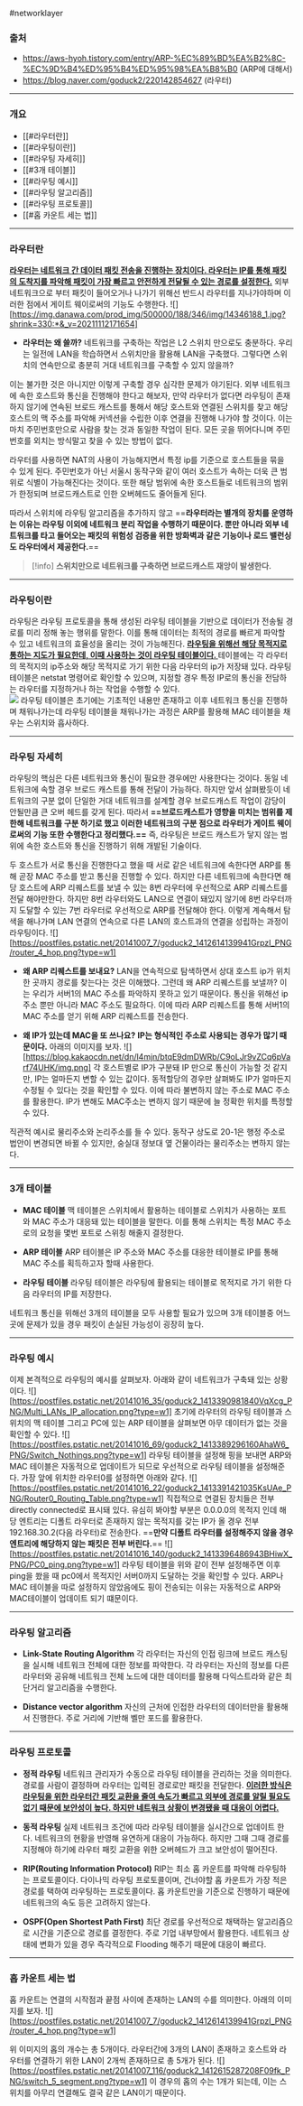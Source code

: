#networklayer
### 출처
* https://aws-hyoh.tistory.com/entry/ARP-%EC%89%BD%EA%B2%8C-%EC%9D%B4%ED%95%B4%ED%95%98%EA%B8%B0 (ARP에 대해서)
* https://blog.naver.com/goduck2/220142854627 (라우터)
___
### 개요
* [[#라우터란]]
* [[#라우팅이란]]
* [[#라우팅 자세히]]
* [[#3개 테이블]]
* [[#라우팅 예시]]
* [[#라우팅 알고리즘]]
* [[#라우팅 프로토콜]]
* [[#홉 카운트 세는 법]]
___
### 라우터란
<b><u>라우터는 네트워크 간 데이터 패킷 전송을 진행하는 장치이다. 라우터는 IP를 통해 패킷의 도착지를 파악해 패킷이 가장 빠르고 안전하게 전달될 수 있는 경로를 설정한다.</u></b> 외부 네트워크으로 부터 패킷이 들어오거나 나가기 위해선 반드시 라우터를 지나가야하며 이러한 점에서 게이트 웨이로써의 기능도 수행한다.
![][https://img.danawa.com/prod_img/500000/188/346/img/14346188_1.jpg?shrink=330:*&_v=20211112171654]

* **라우터는 왜 쓸까?**
네트워크를 구축하는 작업은 L2 스위치 만으로도 충분하다. 우리는 일전에 LAN을 학습하면서 스위치만을 활용해 LAN을 구축했다. 그렇다면 스위치의 연속만으로 충분히 거대 네트워크를 구축할 수 있지 않을까?  

이는 불가한 것은 아니지만 이렇게 구축할 경우 심각한 문제가 야기된다. 외부 네트워크에 속한 호스트와 통신을 진행해야 한다고 해보자, 만약 라우터가 없다면 라우팅이 존재하지 않기에 연속된 브로드 캐스트를 통해서 해당 호스트와 연결된 스위치를 찾고 해당 호스트의 맥 주소를 파악해 커넥션을 수립한 이후 연결을 진행해 나가야 할 것이다. 이는 마치 주민번호만으로 사람을 찾는 것과 동일한 작업이 된다. 모든 곳을 뛰어다니며 주민번호를 외치는 방식말고 찾을 수 있는 방법이 없다. 

라우터를 사용하면 NAT의 사용이 가능해지면서 특정 ip를 기준으로 호스트들을 묶을 수 있게 된다. 주민번호가 아닌 서울시 동작구와 같이 여러 호스트가 속하는 더욱 큰 범위로 식별이 가능해진다는 것이다. 또한 해당 범위에 속한 호스트들로 네트워크의 범위가 한정되며 브로드캐스트로 인한 오버헤드도 줄어들게 된다.

따라서 스위치에 라우팅 알고리즘을 추가하지 않고 ==**라우터라는 별개의 장치를 운영하는 이유는 라우팅 이외에 네트워크 분리 작업을 수행하기 때문이다. 뿐만 아니라 외부 네트워크를 타고 들어오는 패킷의 위험성 검증을 위한 방화벽과 같은 기능이나 로드 밸런싱도 라우터에서 제공한다.**==

> [!info]
> **스위치만으로 네트워크를 구축하면 브로드캐스트 재앙이 발생한다.**

___
### 라우팅이란
라우팅은 라우팅 프로토콜을 통해 생성된 라우팅 테이블을 기반으로 데이터가 전송될 경로를 미리 정해 놓는 행위를 말한다. 이를 통해 데이터는 최적의 경로를 빠르게 파악할 수 있고 네트워크의 효율성을 올리는 것이 가능해진다.
<b><u>라우팅을 위해선 해당 목적지로 통하는 지도가 필요한데, 이때 사용하는 것이 라우팅 테이블이다. </u></b>테이블에는 각 라우터의  목적지의 ip주소와 해당 목적지로 가기 위한 다음 라우터의 ip가 저장돼 있다. 라우팅 테이블은 netstat  명령어로 확인할 수 있으며, 지정할 경우 특정 IP로의 통신을 전담하는 라우터를 지정하거나 하는 작업을 수행할 수 있다.  
![](https://sunnnyimg.s3.ap-northeast-2.amazonaws.com/%EB%9D%BC%EC%9A%B0%ED%84%B0%20%EA%B9%8A%EA%B2%8C%20%ED%95%A5%EA%B8%B0%20/%20%EC%8A%A4%ED%81%AC%EB%A6%B0%EC%83%B7%202023-11-10%20%EC%98%A4%ED%9B%84%202.03.41.png)
라우팅 테이블은 초기에는 기초적인 내용만 존재하고 이후 네트워크 통신을 진행하며 채워나가는데 라우팅 테이블을 채워나가는 과정은 ARP를 활용해 MAC 테이블을 채우는 스위치와 흡사하다. 
___
### 라우팅 자세히
라우팅의 핵심은 다른 네트워크와 통신이 필요한 경우에만 사용한다는 것이다. 동일 네트워크에 속할 경우 브로드 캐스트를 통해 전달이 가능하다. 하지만 앞서 살펴봤듯이 네트워크의 구분 없이 단일한 거대 네트워크를 설계할 경우 브로드캐스트 작업이 감당이 안될만큼 큰 오버 헤드를 갖게 된다. 따라서 **==브로드캐스트가 영향을 미치는 범위를 제한해 네트워크를 구분 하기로 했고 이러한 네트워크의 구분 점으로 라우터가 게이트 웨이로써의 기능 또한 수행한다고 정리했다.==** 즉, 라우팅은 브로드 캐스트가 닿지 않는 범위에 속한 호스트와 통신을 진행하기 위해 개발된 기술이다.

두 호스트가 서로 통신을 진행한다고 했을 때 서로 같은 네트워크에 속한다면 ARP를 통해 곧장 MAC 주소를 받고 통신을 진행할 수 있다. 하지만 다른 네트워크에 속한다면 해당 호스트에 ARP 리퀘스트를 보낼 수 있는 8번 라우터에 우선적으로 ARP 리퀘스트를 전달 해야만한다. 하지만 8번 라우터와도 LAN으로 연결이 돼있지 않기에 8번 라우터까지 도달할 수 있는 7번 라우터로 우선적으로 ARP를 전달해야 한다. 이렇게 계속해서 탐색을 해나가며 LAN 연결의 연속으로 다른 LAN의 호스트과의 연결을 성립하는 과정이 라우팅이다.
![][https://postfiles.pstatic.net/20141007_7/goduck2_1412614139941GrpzI_PNG/router_4_hop.png?type=w1]

* **왜 ARP 리퀘스트를 보내요?**
LAN을 연속적으로 탐색하면서 상대 호스트 ip가 위치한 곳까지 경로를 찾는다는 것은 이해했다. 그런데 왜 ARP 리퀘스트를 보낼까?  이는 우리가 서버1의 MAC 주소를 파악하지 못하고 있기 때문이다. 통신을 위해선 ip주소 뿐만 아니라 MAC 주소도 필요하다. 이에 따라 ARP 리퀘스트를 통해 서버1의 MAC 주소를 얻기 위해 ARP 리퀘스트를 전송한다.

* **왜 IP가 있는데 MAC을 또 쓰나요?**
**IP는 형식적인 주소로 사용되는 경우가 많기 때문이다.** 아래의 이미지를 보자.
![][https://blog.kakaocdn.net/dn/l4mjn/btqE9dmDWRb/C9oLJr9vZCq6pVarf74UHK/img.png]
각 호스트별로 IP가 구분돼 IP 만으로 통신이 가능할 것 같지만, IP는 얼마든지 변할 수 있는 값이다. 동적할당의 경우만 살펴봐도 IP가 얼마든지 수정될 수 있다는 것을 확인할 수 있다. 이에 따라 불변하지 않는 주소로 MAC 주소를 활용한다. IP가 변해도 MAC주소는 변하지 않기 때문에 늘 정확한 위치를 특정할 수 있다. 

직관적 예시로 물리주소와 논리주소를 들 수 있다. 동작구 상도로 20-1은 행정 주소로 법안이 변경되면 바뀔 수 있지만, 숭실대 정보대 옆 건물이라는 물리주소는 변하지 않는다.

___
### 3개 테이블
* **MAC 테이블**
	맥 테이블은 스위치에서 활용하는 테이블로 스위치가 사용하는 포트와 MAC 주소가 대응돼 있는 테이블을 말한다. 이를 통해 스위치는 특정 MAC 주소로의 요청을 몇번 포트로 스위칭 해줄지 결정한다.

* **ARP 테이블**
	ARP 테이블은 IP 주소와  MAC 주소를 대응한 테이블로 IP를 통해 MAC 주소를 획득하고자 할때 사용한다.

* **라우팅 테이블**
	라우팅 테이블은 라우팅에 활용되는 테이블로 목적지로 가기 위한 다음 라우터의 IP를 저장한다.

네트워크 통신을 위해선 3개의 테이블을 모두 사용할 필요가 있으며 3개 테이블중 어느곳에 문제가 있을 경우 패킷이 손실된 가능성이 굉장히 높다.
___
### 라우팅 예시
이제 본격적으로 라우팅의 예시를 살펴보자. 아래와 같이 네트워크가 구축돼 있는 상황이다.
![][https://postfiles.pstatic.net/20141016_35/goduck2_1413390981840VqXcg_PNG/Multi_LANs_IP_allocation.png?type=w1]
초기에 라우터의 라우팅 테이블과 스위치의 맥 테이블 그리고 PC에 있는 ARP 테이블을 살펴보면 아무 데이터가 없는 것을 확인할 수 있다.
![][https://postfiles.pstatic.net/20141016_69/goduck2_1413389296160AhaW6_PNG/Switch_Nothings.png?type=w1]
라우팅 테이블을 설정해 핑을 보내면 ARP와 MAC 테이블은 자동적으로 업데이트가 되므로 우선적으로 라우팅 테이블을 설정해준다. 가장 앞에 위치한 라우터0를 설정하면 아래와 같다.
![][https://postfiles.pstatic.net/20141016_22/goduck2_1413391421035KsUAe_PNG/Router0_Routing_Table.png?type=w1]
직접적으로 연결된 장치들은 전부 directly connected로 표시돼 있다. 유심히 봐야할 부분은 0.0.0.0의 목적지 인데 해당 엔트리는 디폴트 라우터로 존재하지 않는 목적지를 갖는 IP가 올 경우 전부 192.168.30.2(다음 라우터)로 전송한다. ==**만약 디폴트 라우터를 설정해주지 않을 경우 엔트리에 해당하지 않는 패킷은 전부 버린다.**==
![][https://postfiles.pstatic.net/20141016_140/goduck2_1413396486943BHiwX_PNG/PC0_ping.png?type=w1]
라우팅 테이블을 위와 같이 전부 설정해주면 이후 ping을 쐈을 때 pc0에서 목적지인 서버0까지 도달하는 것을 확인할 수 있다. ARP나 MAC 테이블을 따로 설정하지 않았음에도 핑이 전송되는 이유는 자동적으로 ARP와 MAC테이블이 업데이트 되기 떄문이다.
___
### 라우팅 알고리즘
* **Link-State Routing Algorithm**
	각 라우터는 자신의 인접 링크에 브로드 캐스팅을 실시해 네트워크 전체에 대한 정보를 파악한다. 각 라우터는 자신의 정보를 다른 라우터와 공유해 네트워크 전체 노드에 대한 데이터를 활용해 다익스트라와 같은 최단거리 알고리즘을 수행한다.

* **Distance vector algorithm**
	자신의 근처에 인접한 라우터의 데이터만을 활용해서 진행한다. 주로 거리에 기반해 벨만 포드를 활용한다.
____
### 라우팅 프로토콜
* **정적 라우팅**
	네트워크 관리자가 수동으로  라우팅 테이블을 관리하는 것을 의미한다. 경로를 사람이 결정하며 라우터는 입력된 경로로만 패킷을 전달한다. <u><b>이러한 방식은 라우팅을 위한 라우터간 패킷 교환을 줄여 속도가 빠르고 외부에 경로를 알릴 필요도 없기 때문에 보안성이 높다. 하지만 네트워크 상황이 변경됐을 때 대응이 어렵다.</b></u>

* **동적 라우팅**
	실제 네트워크 조건에 따라 라우팅 테이블을 실시간으로 업데이트 한다. 네트워크의 현황을 반영해 유연하게 대응이 가능하다. 하지만 그때 그때 경로를 지정해야 하기에 라우터 패킷 교환을 위한 오버헤드가 크고 보안성이 떨어진다.

* **RIP(Routing Information Protocol)**
	RIP는 최소 홉 카운트를 파악해 라우팅하는 프로토콜이다.  다이나믹 라우팅 프로토콜이며, 건너야할 홉 카운트가 가장 적은 경로를 택하여 라우팅하는 프로토콜이다. 홉 카운트만을 기준으로 진행하기 때문에 네트워크의 속도 등은 고려하지 않는다.

* **OSPF(Open Shortest Path First)**
	최단 경로를 우선적으로 채택하는 알고리즘으로 시간을 기준으로 경로를 결정한다. 주로 기업 내부망에서 활용한다. 네트워크 상태에 변화가 있을 경우 즉각적으로 Flooding 해주기 때문에 대응이 빠르다.
___
### 홉 카운트 세는 법
홉 카운트는 연결의 시작점과 끝점 사이에 존재하는 LAN의 수를 의미한다. 아래의 이미지를 보자.
![][https://postfiles.pstatic.net/20141007_7/goduck2_1412614139941GrpzI_PNG/router_4_hop.png?type=w1]

위 이미지의 홉의 개수는 총 5개이다. 라우터간에 3개의 LAN이 존재하고 호스트와 라우터를 연결하기 위한 LAN이 2개씩 존재하므로 총 5개가 된다.
![][https://postfiles.pstatic.net/20141007_116/goduck2_1412615287208F09fk_PNG/switch_5_segment.png?type=w1]
이 경우의 홉의 수는 1개가 되는데, 이는 스위치를 아무리 연결해도 결국 같은 LAN이기 때문이다.